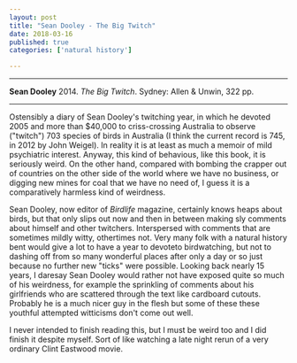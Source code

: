 ```yaml
---
layout: post
title: "Sean Dooley - The Big Twitch"
date: 2018-03-16
published: true
categories: ['natural history']

---
```



***
<b>Sean Dooley</b> 2014. _The Big Twitch_. Sydney: Allen & Unwin, 322 pp.

***
<img align="right" src="https://s3-ap-southeast-2.amazonaws.com/assets.allenandunwin.com/images/small/9781741145281.jpg" alt="">  
Ostensibly a diary of Sean Dooley's twitching year, in which he devoted 2005 and more than $40,000 to criss-crossing Australia to observe ("twitch") 703 species of birds in Australia (I think the current record is 745, in 2012 by John Weigel). In reality it is at least as much a memoir of mild psychiatric interest.  Anyway, this kind of behavious, like this book, it is seriously weird. On the other hand, compared with bombing the crapper out of countries on the other side of the world where we have no business, or digging new mines for coal that we have no need of, I guess it is a comparatively harmless kind of weirdness.  

Sean Dooley, now editor of _Birdlife_ magazine, certainly knows heaps about birds, but that only slips out now and then in between making sly comments about himself and other twitchers.  Interspersed with comments that are sometimes mildly witty, othertimes not.  Very many folk with a natural history bent would give a lot to have a year to devoteto birdwatching, but not to dashing off from so many wonderful places after only a day or so just because no further new "ticks" were possible.  Looking back nearly 15 years, I daresay Sean Dooley would rather not have exposed quite so much of his weirdness, for example the sprinkling of comments about his girlfriends who are scattered through the text like cardboard cutouts.  Probably he is a much nicer guy in the flesh but some of these these youthful attempted witticisms don't come out well.

I never intended to finish reading this, but I must be weird too and I did finish it despite myself.  Sort of like watching a late night rerun of a very ordinary Clint Eastwood movie.  

